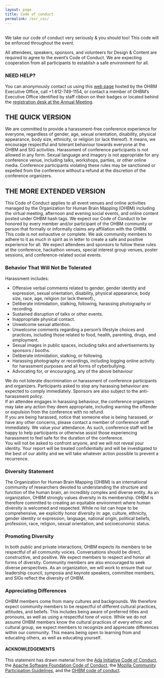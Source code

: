 ```yaml
---
layout: page
title: Code of conduct
permalink: /osr_coc/
---
```



<br>
We take our code of conduct very seriously & you should too! This code will be enforced throughout the event.  

All attendees, speakers, sponsors, and volunteers for Design & Content are required to agree to the event’s Code of Conduct. We are expecting cooperation from all participants to establish a safe environment for all.

### NEED HELP?
You can anonymously contact us using this [web page](https://www.humanbrainmapping.org/i4a/forms/index.cfm?id=129&pageid=3915&showTitle=1&widgetPreview=0&page_version=) hosted by the OHBM Executive Office, call +1 612-749-1154, or contact a member of OHBM’s Executive Office identified by staff ribbon on their badges or located behind the [registration desk at the Annual Meeting](https://ohbm.sparkle.space/in/information).

## THE QUICK VERSION
We are committed to provide a harassment-free conference experience for everyone, regardless of gender, age, sexual orientation, disability, physical appearance, body size, ethnicity, or religion (or lack thereof). It means, we encourage respectful and tolerant behaviour towards everyone at the OHBM and SIG activities. Harassment of conference participants is not allowed in any form. Sexual language and imagery is not appropriate for any conference venue, including talks, workshops, parties, or other online media. Conference participants violating these rules may be sanctioned or expelled from the conference without a refund at the discretion of the conference organizers.


## THE MORE EXTENDED VERSION
This Code of Conduct applies to all event venues and online activities managed by the Organization for Human Brain Mapping (OHBM) including the virtual meeting, afternoon and evening social events, and online content posted under OHBM hash tags. We expect our Code of Conduct to be honored by every member and/or participant of the OHBM community or person that formally or informally claims any affiliation with the OHBM.  
This code is not exhaustive or complete. We ask community members to adhere to it as much in spirit as in letter to create a safe and positive experience for all. We expect attendees and sponsors to follow these rules at the conference, hackathon venues, special interest group venues, poster sessions, and conference-related social events.

### Behavior That Will Not Be Tolerated

Harassment includes: 
-   Offensive verbal comments related to gender, gender identity and expression, sexual orientation, disability, physical appearance, body size, race, age, religion (or lack thereof)., 
-   Deliberate intimidation, stalking, following, harassing photography or recording.
-   Sustained disruption of talks or other events.
-   Inappropriate physical contact. 
-   Unwelcome sexual attention.
-   Unwelcome comments regarding a person’s lifestyle choices and practices, including those related to food, health, parenting, drugs, and employment.
-   Sexual images in public spaces, including talks and advertisements by sponsors / booths.
-   Deliberate intimidation, stalking, or following.
-   Harassing photography or recordings, including logging online activity for harassment purposes and all forms of cyberbullying.
-   Advocating for, or encouraging, any of the above behaviour

We do not tolerate discrimination or harassment of conference participants and organizers. Participants asked to stop any harassing behaviour are expected to comply immediately.
Sponsors are also subject to the anti-harassment policy.   
If an attendee engages in harassing behaviour, the conference organizers may take any action they deem appropriate, including warning the offender or expulsion from the conference with no refund.  
If you are being harassed, notice that someone else is being harassed, or have any other concerns, please contact a member of conference staff immediately.
We value your attendance. As such, conference staff will be happy to help participants or otherwise assist those experiencing harassment to feel safe for the duration of the conference.  
You will not be asked to confront anyone, and we will not reveal your identity. Your report will be treated confidentially and will be investigated to the best of our ability and we will take whatever action possible to prevent a recurrence.

### Diversity Statement
The Organization for Human Brain Mapping (OHBM) is an international community of researchers devoted to understanding the structure and function of the human brain, an incredibly complex and diverse entity. As an organization, OHBM strongly values diversity in its membership. OHBM is therefore committed to creating an equitable environment where human diversity is welcomed and respected. While no list can hope to be comprehensive, we explicitly honor diversity in: age, culture, ethnicity, gender identity or expression, language, national origin, political beliefs, profession, race, religion, sexual orientation, and socioeconomic status.

### Promoting Diversity
In both public and private interactions, OHBM expects its members to be respectful of all community voices. Conversations should be direct, constructive, and positive. We expect members to respect and honor all forms of diversity. Community members are also encouraged to seek diverse perspectives. As an organization, we will work to ensure that our leadership council, symposia and keynote speakers, committee members, and SIGs reflect the diversity of OHBM.

### Appreciating Differences
OHBM members come from many cultures and backgrounds. We therefore expect community members to be respectful of different cultural practices, attitudes, and beliefs. This includes being aware of preferred titles and pronouns, as well as using a respectful tone of voice.
While we do not assume OHBM members know the cultural practices of every ethnic and cultural group, we expect members to recognize and appreciate differences within our community. This means being open to learning from and educating others, as well as educating yourself.

#### ACKNOWLEDGEMENTS
This statement has drawn material from the [Ada Initiative Code of Conduct](https://geekfeminism.wikia.org/wiki/Conference_anti-harassment/Policy), the [Apache Software Foundation Code of Conduct](https://www.apache.org/foundation/policies/conduct.html), the [Mozilla Community Participation Guidelines](https://www.mozilla.org/en-US/about/governance/policies/participation/), and the [OHBM code of conduct](https://www.humanbrainmapping.org/i4a/pages/index.cfm?pageid=3912).
